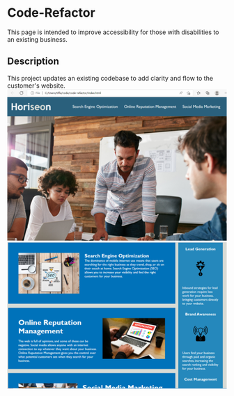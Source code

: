# Code-Refactor
This page is intended to improve accessibility for those with disabilities to an existing business.

## Description
This project updates an existing codebase to add clarity and flow to the customer's website.
![Screenshot1](./assets/images/pic%201.png) 
![Screenshit2](./assets/images/pic%202.png)
